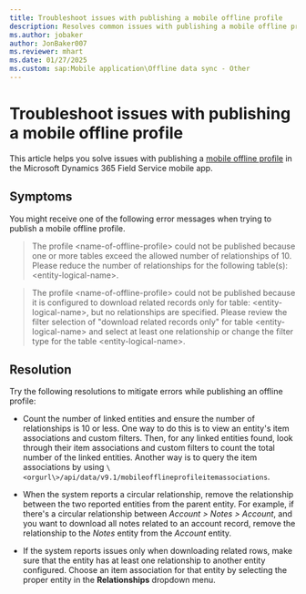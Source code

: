 ```yaml
---
title: Troubleshoot issues with publishing a mobile offline profile
description: Resolves common issues with publishing a mobile offline profile in the Dynamics 365 Field Service mobile app.
ms.author: jobaker
author: JonBaker007
ms.reviewer: mhart
ms.date: 01/27/2025
ms.custom: sap:Mobile application\Offline data sync - Other
---
```

# Troubleshoot issues with publishing a mobile offline profile

This article helps you solve issues with publishing a [mobile offline profile](/dynamics365/field-service/mobile-power-app-system-offline) in the Microsoft Dynamics 365 Field Service mobile app.

## Symptoms

You might receive one of the following error messages when trying to publish a mobile offline profile.

> The profile \<name-of-offline-profile> could not be published because one or more tables exceed the allowed number of relationships of 10. Please reduce the number of relationships for the following table(s): \<entity-logical-name>.

> The profile \<name-of-offline-profile> could not be published because it is configured to download related records only for table: \<entity-logical-name>, but no relationships are specified. Please review the filter selection of "download related records only" for table \<entity-logical-name> and select at least one relationship or change the filter type for the table \<entity-logical-name>.

## Resolution

Try the following resolutions to mitigate errors while publishing an offline profile:

- Count the number of linked entities and ensure the number of relationships is 10 or less. One way to do this is to view an entity's item associations and custom filters. Then, for any linked entities found, look through their item associations and custom filters to count the total number of the linked entities. Another way is to query the item associations by using `\<orgurl\>/api/data/v9.1/mobileofflineprofileitemassociations`.

- When the system reports a circular relationship, remove the relationship between the two reported entities from the parent entity. For example, if there's a circular relationship between *Account > Notes > Account*, and you want to download all notes related to an account record, remove the relationship to the *Notes* entity from the *Account* entity.

- If the system reports issues only when downloading related rows, make sure that the entity has at least one relationship to another entity configured. Choose an item association for that entity by selecting the proper entity in the **Relationships** dropdown menu.
